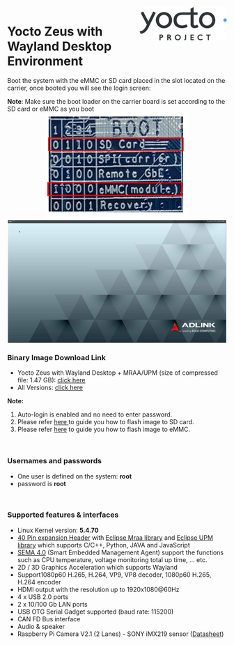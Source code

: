 <img align="right" src="YoctoImages.assets/yocto_project_eebe407216.png"  />  

# Yocto Zeus with Wayland Desktop Environment

Boot the system with the eMMC or SD card placed in the slot located on the carrier, once booted you will see the login screen:

**Note**: Make sure the boot loader on the carrier board is set according to the SD card or eMMC as you boot
<img src="YoctoImages.assets\Boot_loader.png" alt="logo" style="margin-left: auto; margin-right: auto; display: block;" />
<img src="YoctoImages.assets\yocto_boot_screen.png" alt="logo" style="zoom:100%; margin-left: auto; margin-right: auto; display: block;" />


<div class= "bullets">

### Binary Image Download Link
* Yocto Zeus with Wayland Desktop + MRAA/UPM (size of compressed file: 1.47 GB): [click here](https://hq0epm0west0us0storage.blob.core.windows.net/$web/public/SMARC/LEC-iMX8MP/Images/Yocto/imx-image-full-lec-imx8mp-weston_2G_1v3_20210519.zip)
* All Versions: [click here]()

**Note:**
1. Auto-login is enabled and no need to enter password.     
2.  Please refer [here ](HowToFlashImageSD.html) to guide you how to flash image to SD card.
3.   Please refer [here](HowToFlashImageeMMC.html) to guide you how to flash image to eMMC.

<br/>

### Usernames and passwords

* One user is defined on the system: **root**
* password is **root**

<br/>

### Supported features & interfaces 


* Linux Kernel version: **5.4.70**
*  [40 Pin expansion Header](https://www.ipi.wiki/pages/docs) with [Eclipse Mraa library](https://github.com/eclipse/mraa) and [Eclipse UPM library](https://github.com/eclipse/upm) which supports C/C++, Python, JAVA and JavaScript
*  [SEMA 4.0](https://adlink-epm.github.io/sema-doc/#/) (Smart Embedded Management Agent) support the functions such as CPU temperature, voltage monitoring total up time, ... etc.
*  2D / 3D Graphics Acceleration which supports Wayland
*  Support1080p60 H.265, H.264, VP9, VP8 decoder, 1080p60 H.265, H.264 encoder
*  HDMI output with the resolution up to 1920x1080@60Hz
*  4 x USB 2.0 ports
*  2 x 10/100 Gb LAN ports
*  USB OTG Serial Gadget supported (baud rate: 115200)
*  CAN FD Bus interface
*  Audio & speaker
*  Raspberry Pi Camera V2.1 (2 Lanes) - SONY iMX219 sensor ([Datasheet](https://www.raspberrypi.org/documentation/hardware/camera/))

</div>
